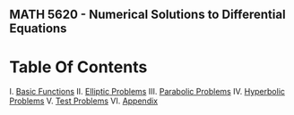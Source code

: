 ## MATH 5620 - Numerical Solutions to Differential Equations

# Table Of Contents

I. [Basic Functions](https://redreadergirl.github.io/basicfunctions.md)
II. [Elliptic Problems](https://redreadergirl.github.io/elliptic.md)
III. [Parabolic Problems](https://redreadergirl.github.io/parabolic.md)
IV. [Hyperbolic Problems](https://redreadergirl.github.io/hyperbolic.md)
V. [Test Problems](https://redreadergirl.github.io/testproblems.md)
VI. [Appendix](https://redreadergirl.github.io/appendix.md)
